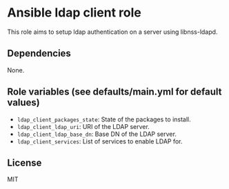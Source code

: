 # Ansible ldap client role
This role aims to setup ldap authentication on a server using libnss-ldapd.

## Dependencies
None.

## Role variables (see defaults/main.yml for default values)
* `ldap_client_packages_state`: State of the packages to install.
* `ldap_client_ldap_uri`: URI of the LDAP server.
* `ldap_client_ldap_base_dn`: Base DN of the LDAP server.
* `ldap_client_services`: List of services to enable LDAP for.

## License
MIT
